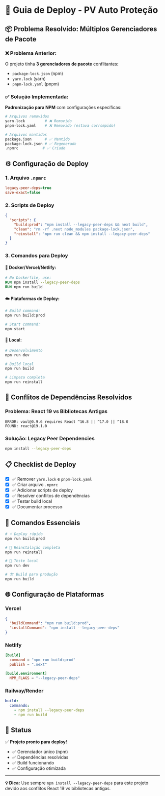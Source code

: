 # 🚀 Guia de Deploy - PV Auto Proteção

## 📦 Problema Resolvido: Múltiplos Gerenciadores de Pacote

### ❌ **Problema Anterior:**
O projeto tinha **3 gerenciadores de pacote** conflitantes:
- `package-lock.json` (npm)
- `yarn.lock` (yarn) 
- `pnpm-lock.yaml` (pnpm)

### ✅ **Solução Implementada:**
**Padronização para NPM** com configurações específicas:

```bash
# Arquivos removidos
yarn.lock         # ❌ Removido
pnpm-lock.yaml    # ❌ Removido (estava corrompido)

# Arquivos mantidos
package.json      # ✅ Mantido
package-lock.json # ✅ Regenerado
.npmrc           # ✅ Criado
```

## ⚙️ Configuração de Deploy

### 1. **Arquivo `.npmrc`**
```ini
legacy-peer-deps=true
save-exact=false
```

### 2. **Scripts de Deploy**
```json
{
  "scripts": {
    "build:prod": "npm install --legacy-peer-deps && next build",
    "clean": "rm -rf .next node_modules package-lock.json",
    "reinstall": "npm run clean && npm install --legacy-peer-deps"
  }
}
```

### 3. **Comandos para Deploy**

#### 🐳 **Docker/Vercel/Netlify:**
```dockerfile
# No Dockerfile, use:
RUN npm install --legacy-peer-deps
RUN npm run build
```

#### ☁️ **Plataformas de Deploy:**
```bash
# Build command:
npm run build:prod

# Start command:
npm start
```

#### 🔧 **Local:**
```bash
# Desenvolvimento
npm run dev

# Build local
npm run build

# Limpeza completa
npm run reinstall
```

## 🚨 Conflitos de Dependências Resolvidos

### **Problema:** React 19 vs Bibliotecas Antigas
```
ERROR: vaul@0.9.6 requires React ^16.8 || ^17.0 || ^18.0
FOUND: react@19.1.0
```

### **Solução:** Legacy Peer Dependencies
```bash
npm install --legacy-peer-deps
```

## 📋 Checklist de Deploy

- [x] ✅ Remover `yarn.lock` e `pnpm-lock.yaml`
- [x] ✅ Criar arquivo `.npmrc`
- [x] ✅ Adicionar scripts de deploy
- [x] ✅ Resolver conflitos de dependências
- [x] ✅ Testar build local
- [x] ✅ Documentar processo

## 🎯 Comandos Essenciais

```bash
# ⚡ Deploy rápido
npm run build:prod

# 🔄 Reinstalação completa
npm run reinstall

# 🧪 Teste local
npm run dev

# 🏗️ Build para produção
npm run build
```

## 🌐 Configuração de Plataformas

### **Vercel**
```json
{
  "buildCommand": "npm run build:prod",
  "installCommand": "npm install --legacy-peer-deps"
}
```

### **Netlify**
```toml
[build]
  command = "npm run build:prod"
  publish = ".next"

[build.environment]
  NPM_FLAGS = "--legacy-peer-deps"
```

### **Railway/Render**
```yaml
build:
  commands:
    - npm install --legacy-peer-deps
    - npm run build
```

## 🚀 Status

✅ **Projeto pronto para deploy!**
- ✅ Gerenciador único (npm)
- ✅ Dependências resolvidas  
- ✅ Build funcionando
- ✅ Configuração otimizada

---

**💡 Dica:** Use sempre `npm install --legacy-peer-deps` para este projeto devido aos conflitos React 19 vs bibliotecas antigas. 